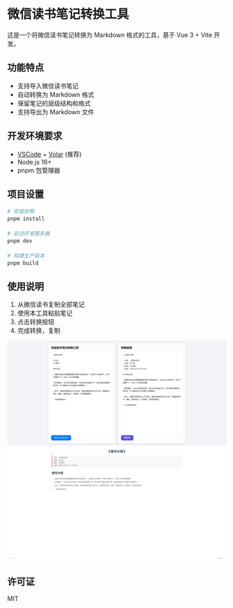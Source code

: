 # 微信读书笔记转换工具

这是一个将微信读书笔记转换为 Markdown 格式的工具，基于 Vue 3 + Vite 开发。

## 功能特点

- 支持导入微信读书笔记
- 自动转换为 Markdown 格式
- 保留笔记的层级结构和格式
- 支持导出为 Markdown 文件

## 开发环境要求

- [VSCode](https://code.visualstudio.com/) + [Volar](https://marketplace.visualstudio.com/items?itemName=Vue.volar) (推荐)
- Node.js 16+
- pnpm 包管理器

## 项目设置

```sh
# 安装依赖
pnpm install

# 启动开发服务器
pnpm dev

# 构建生产版本
pnpm build
```

## 使用说明

1. 从微信读书复制全部笔记
2. 使用本工具粘贴笔记
3. 点击转换按钮
4. 完成转换，复制

![](./Snipaste_2025-04-28_17-21-26.png)
![](./Snipaste_2025-04-28_17-23-13.png)

## 许可证

MIT
